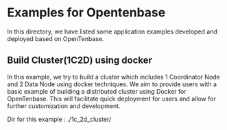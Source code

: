 # Examples for Opentenbase

In this directory, we have listed some application examples developed and deployed based on OpenTenbase.


## Build Cluster(1C2D) using docker

In this example, we try to build a cluster which includes 1 Coordinator Node and 2 Data Node using docker techniques. We aim to provide users with a basic example of building a distributed cluster using Docker for OpenTenbase. This will facilitate quick deployment for users and allow for further customization and development.

Dir for this example : ./1c_2d_cluster/